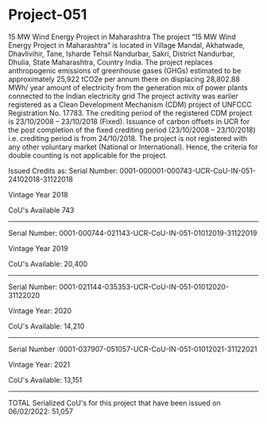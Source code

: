 # Project-051
15 MW Wind Energy Project in Maharashtra
The project “15 MW Wind Energy Project in Maharashtra” is located in Village Mandal, Akhatwade, Dhavlivihir, Tane, Isharde Tehsil Nandurbar, Sakri, District Nandurbar, Dhulia, State Maharashtra, Country India. The project replaces anthropogenic emissions of greenhouse gases (GHGs) estimated to be approximately 25,922 tCO2e per annum there on displacing 28,802.88 MWh/ year amount of electricity from the generation mix of power plants connected to the Indian electricity grid
The project activity was earlier registered as a Clean Development Mechanism (CDM) project of UNFCCC Registration
No. 17783. The crediting period of the registered CDM project is 23/10/2008 – 23/10/2018 (Fixed).
Issuance of carbon offsets in UCR for the post completion of the fixed crediting
period (23/10/2008 – 23/10/2018) i.e. crediting period is from 24/10/2018. The project is not
registered with any other voluntary market (National or International). Hence, the criteria for double
counting is not applicable for the project.

Issued Credits as: 
Serial Number: 0001-000001-000743-UCR-CoU-IN-051-24102018-31122018

Vintage Year 2018

CoU's Available 743
______________________________________
Serial Number: 0001-000744-021143-UCR-CoU-IN-051-01012019-31122019

Vintage Year 2019

CoU's Available: 20,400
_______________________________________
Serial Number: 0001-021144-035353-UCR-CoU-IN-051-01012020-31122020

Vintage Year: 2020

CoU's Available: 14,210
__________________________________________
Serial Number :0001-037907-051057-UCR-CoU-IN-051-01012021-31122021

Vintage Year: 2021

CoU's Available: 13,151
_________________________________________
TOTAL Serialized CoU's for this project that have been issued on 06/02/2022: 51,057 
